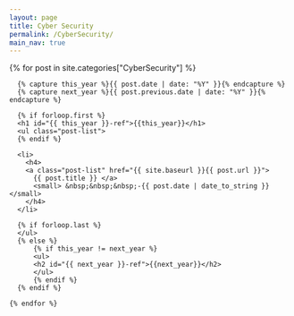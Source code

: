 ```yaml
---
layout: page
title: Cyber Security
permalink: /CyberSecurity/
main_nav: true
---
```


<div class="wrapper">
  <div class="wrapper">
    {% for post in site.categories["CyberSecurity"]  %}
     
      {% capture this_year %}{{ post.date | date: "%Y" }}{% endcapture %}
      {% capture next_year %}{{ post.previous.date | date: "%Y" }}{% endcapture %}

      {% if forloop.first %}
      <h1 id="{{ this_year }}-ref">{{this_year}}</h1>
      <ul class="post-list">
      {% endif %}

      <li>
        <h4>
        <a class="post-list" href="{{ site.baseurl }}{{ post.url }}">
          {{ post.title }} </a> 
          <small> &nbsp;&nbsp;&nbsp;-{{ post.date | date_to_string }}</small>
        </h4>
      </li>

      {% if forloop.last %}
      </ul>
      {% else %}
          {% if this_year != next_year %}
          <ul>
          <h2 id="{{ next_year }}-ref">{{next_year}}</h2>
          </ul>
          {% endif %}
      {% endif %}

    {% endfor %}
    
  </div>
</div> 